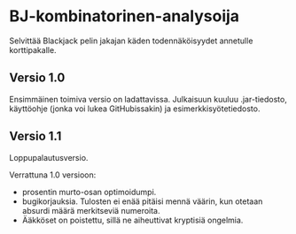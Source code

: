 ﻿# BJ-kombinatorinen-analysoija
Selvittää Blackjack pelin jakajan käden todennäköisyydet annetulle korttipakalle.

## Versio 1.0
Ensimmäinen toimiva versio on ladattavissa. Julkaisuun kuuluu .jar-tiedosto, käyttöohje (jonka voi lukea GitHubissakin) ja esimerkkisyötetiedosto.

## Versio 1.1
Loppupalautusversio.


Verrattuna 1.0 versioon:


* prosentin murto-osan optimoidumpi.
* bugikorjauksia. Tulosten ei enää pitäisi mennä väärin, kun otetaan absurdi määrä merkitseviä numeroita.
* Ääkköset on poistettu, sillä ne aiheuttivat kryptisiä ongelmia.